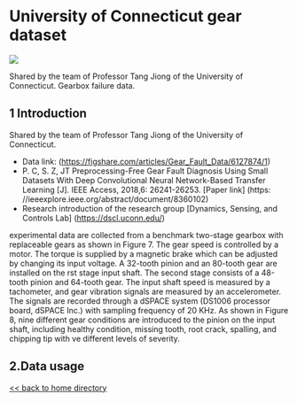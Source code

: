 ﻿# University of Connecticut gear dataset

![](../docs/images/fig006.png)

 Shared by the team of Professor Tang Jiong of the University of Connecticut. Gearbox failure data.

## 1 Introduction
  Shared by the team of Professor Tang Jiong of the University of Connecticut.
* Data link: (https://figshare.com/articles/Gear_Fault_Data/6127874/1)
* P. C, S. Z, JT Preprocessing-Free Gear Fault Diagnosis Using Small Datasets With Deep Convolutional Neural Network-Based Transfer Learning [J]. IEEE Access, 2018,6: 26241-26253. [Paper link] (https: //ieeexplore.ieee.org/abstract/document/8360102)
* Research introduction of the research group [Dynamics, Sensing, and Controls Lab] (https://dscl.uconn.edu/)

experimental data are collected from a benchmark two-stage gearbox with replaceable
gears as shown in Figure 7. The gear speed is controlled by
a motor. The torque is supplied by a magnetic brake which
can be adjusted by changing its input voltage. A 32-tooth
pinion and an 80-tooth gear are installed on the rst stage
input shaft. The second stage consists of a 48-tooth pinion
and 64-tooth gear. The input shaft speed is measured by a
tachometer, and gear vibration signals are measured by an
accelerometer. The signals are recorded through a dSPACE
system (DS1006 processor board, dSPACE Inc.) with sampling frequency of 20 KHz. As shown in Figure 8, nine
different gear conditions are introduced to the pinion on the
input shaft, including healthy condition, missing tooth, root
crack, spalling, and chipping tip with ve different levels
of severity.

## 2.Data usage


[<< back to home directory](../README.md)